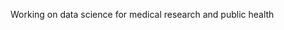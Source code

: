 Working on data science for medical research and public health

<!---
lokhandle/lokhandle is a ✨ special ✨ repository because its `README.md` (this file) appears on your GitHub profile.
You can click the Preview link to take a look at your changes.

👋 Hi, I’m ...

👀 I’m interested in ...

🌱 I’m currently learning ...

💞️ I’m looking to collaborate on ...

📫How to reach me ...
--->

